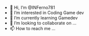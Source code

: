 - 👋 Hi, I’m @INFerno781
- 👀 I’m interested in Coding Game dev
- 🌱 I’m currently learning Gamedev
- 💞️ I’m looking to collaborate on ...
- 📫 How to reach me ...

<!---
INFerno781/INFerno781 is a ✨ special ✨ repository because its `README.md` (this file) appears on your GitHub profile.
You can click the Preview link to take a look at your changes.
--->
